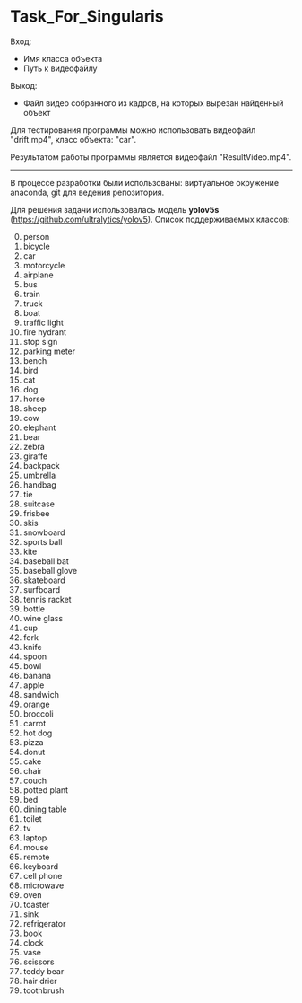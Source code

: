 # Task_For_Singularis

Вход:
  - Имя класса объекта
  - Путь к видеофайлу
  
Выход:
  - Файл видео собранного из кадров, на которых вырезан найденный объект
 
Для тестирования программы можно использовать видеофайл "drift.mp4", класс объекта: "car".

Результатом работы программы является видеофайл "ResultVideo.mp4".
____
В процессе разработки были использованы: виртуальное окружение anaconda, git для ведения репозитория.

Для решения задачи использовалась модель **yolov5s** (https://github.com/ultralytics/yolov5). Список поддерживаемых классов:
  
  0. person
  1. bicycle
  2. car
  3. motorcycle
  4. airplane
  5. bus
  6. train
  7. truck
  8. boat
  9. traffic light
  10. fire hydrant
  11. stop sign
  12. parking meter
  13. bench
  14. bird
  15. cat
  16. dog
  17. horse
  18. sheep
  19. cow
  20. elephant
  21. bear
  22. zebra
  23. giraffe
  24. backpack
  25. umbrella
  26. handbag
  27. tie
  28. suitcase
  29. frisbee
  30. skis
  31. snowboard
  32. sports ball
  33. kite
  34. baseball bat
  35. baseball glove
  36. skateboard
  37. surfboard
  38. tennis racket
  39. bottle
  40. wine glass
  41. cup
  42. fork
  43. knife
  44. spoon
  45. bowl
  46. banana
  47. apple
  48. sandwich
  49. orange
  50. broccoli
  51. carrot
  52. hot dog
  53. pizza
  54. donut
  55. cake
  56. chair
  57. couch
  58. potted plant
  59. bed
  60. dining table
  61. toilet
  62. tv
  63. laptop
  64. mouse
  65. remote
  66. keyboard
  67. cell phone
  68. microwave
  69. oven
  70. toaster
  71. sink
  72. refrigerator
  73. book
  74. clock
  75. vase
  76. scissors
  77. teddy bear
  78. hair drier
  79. toothbrush

